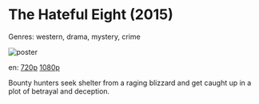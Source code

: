 # The Hateful Eight (2015)

Genres: western, drama, mystery, crime

![poster](http://image.tmdb.org/t/p/w500/fqe8JxDNO8B8QfOGTdjh6sPCdSC.jpg)

en:
  [720p](magnet:?xt=urn:btih:F2CB4E6BB58B1C747EC56A45CC9284B01C49C2A2&tr=udp://glotorrents.pw:6969/announce&tr=udp://tracker.opentrackr.org:1337/announce&tr=udp://torrent.gresille.org:80/announce&tr=udp://tracker.openbittorrent.com:80&tr=udp://tracker.coppersurfer.tk:6969&tr=udp://tracker.leechers-paradise.org:6969&tr=udp://p4p.arenabg.ch:1337&tr=udp://tracker.internetwarriors.net:1337)
  [1080p](magnet:?xt=urn:btih:5CB561222EAA619DFA38D742DBA67EF134F33D4A&tr=udp://glotorrents.pw:6969/announce&tr=udp://tracker.opentrackr.org:1337/announce&tr=udp://torrent.gresille.org:80/announce&tr=udp://tracker.openbittorrent.com:80&tr=udp://tracker.coppersurfer.tk:6969&tr=udp://tracker.leechers-paradise.org:6969&tr=udp://p4p.arenabg.ch:1337&tr=udp://tracker.internetwarriors.net:1337)
  


Bounty hunters seek shelter from a raging blizzard and get caught up in a plot of betrayal and deception.